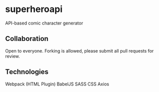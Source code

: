 # superheroapi
API-based comic character generator

## Collaboration
Open to everyone. Forking is allowed, please submit all pull requests for review.

## Technologies
Webpack (HTML Plugin)
BabelJS
SASS CSS
Axios

